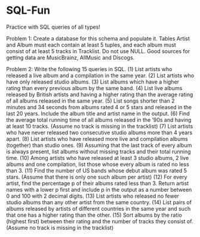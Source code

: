 # SQL-Fun
Practice with SQL queries of all types!

Problem 1: Create a database for this schema and populate it.
Tables Artist and Album must each contain at least 5 tuples, and each album
must consist of at least 5 tracks in Tracklist. Do not use NULL. Good sources
for getting data are MusicBrainz, AllMusic and Discogs.

Problem 2: Write the following 15 queries in SQL. 
(1) List artists who released a live album and a compilation in the same year.
(2) List artists who have only released studio albums.
(3) List albums which have a higher rating than every previous album by the
same band.
(4) List live albums released by British artists and having a higher rating than
the average rating of all albums released in the same year.
(5) List songs shorter than 2 minutes and 34 seconds from albums rated 4 or
5 stars and released in the last 20 years. Include the album title and artist
name in the output.
(6) Find the average total running time of all albums released in the ’90s and
having at least 10 tracks. (Assume no track is missing in the tracklist)
(7) List artists who have never released two consecutive studio albums more
than 4 years apart.
(8) List artists who have released more live and compilation albums (together)
than studio ones.
(9) Assuming that the last track of every album is always present, list albums
without missing tracks and their total running time.
(10) Among artists who have released at least 3 studio albums, 2 live albums
and one compilation, list those whose every album is rated no less than 3.
(11) Find the number of US bands whose debut album was rated 5 stars. (Assume
that there is only one such album per artist)
(12) For every artist, find the percentage p of their albums rated less than 3.
Return artist names with a lower p first and include p in the output as a
number between 0 and 100 with 2 decimal digits.
(13) List artists who released no fewer studio albums than any other artist from
the same country.
(14) List pairs of albums released by artists of different countries in the same
year and such that one has a higher rating than the other.
(15) Sort albums by the ratio (highest first) between their rating and the number
of tracks they consist of. (Assume no track is missing in the tracklist)
